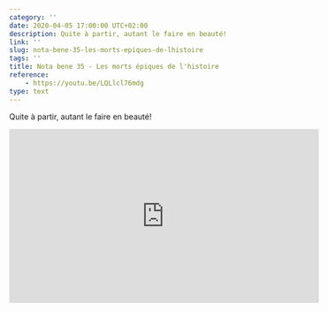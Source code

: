 ```yaml
---
category: ''
date: 2020-04-05 17:00:00 UTC+02:00
description: Quite à partir, autant le faire en beauté!
link: ''
slug: nota-bene-35-les-morts-epiques-de-lhistoire
tags: ''
title: Nota bene 35 - Les morts épiques de l'histoire
reference:
    - https://youtu.be/LQLlcl76mdg
type: text
---
```


Quite à partir, autant le faire en beauté!

<iframe width="560" height="315" src="https://www.youtube-nocookie.com/embed/LQLlcl76mdg" frameborder="0" allow="accelerometer; autoplay; encrypted-media; gyroscope; picture-in-picture" allowfullscreen></iframe>

